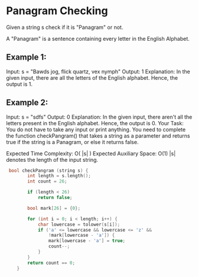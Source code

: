 # Panagram Checking

Given a string s check if it is "Panagram" or not.

A "Panagram" is a sentence containing every letter in the English Alphabet.

## Example 1:

Input:
s = "Bawds jog, flick quartz, vex nymph"
Output: 
1
Explanation: 
In the given input, there
are all the letters of the English
alphabet. Hence, the output is 1.

## Example 2:

Input:
s = "sdfs"
Output: 
0
Explanation: 
In the given input, there
aren't all the letters present in the
English alphabet. Hence, the output
is 0.
Your Task:
You do not have to take any input or print anything. You need to complete the function checkPangram() that takes a string as a parameter and returns true if the string is a Panagram, or else it returns false.

Expected Time Complexity: O( |s| )
Expected Auxiliary Space: O(1)
|s| denotes the length of the input string.

```c
 bool checkPangram (string s) {
        int length = s.length();
        int count = 26;

        if (length < 26)
            return false;

        bool mark[26] = {0};

        for (int i = 0; i < length; i++) {
            char lowercase = tolower(s[i]);
            if ('a' <= lowercase && lowercase <= 'z' &&
                !mark[lowercase - 'a']) {
                mark[lowercase - 'a'] = true;
                count--;
            }
        }
        return count == 0;
    }
```

